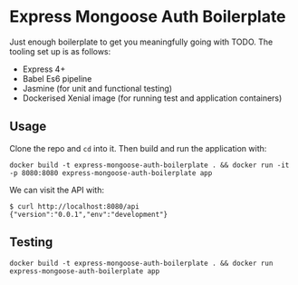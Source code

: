 Express Mongoose Auth Boilerplate
==========

Just enough boilerplate to get you meaningfully going with TODO. The tooling set up is as follows:
 * Express 4+
 * Babel Es6 pipeline
 * Jasmine (for unit and functional testing)
 * Dockerised Xenial image (for running test and application containers)

## Usage

Clone the repo and `cd` into it. Then build and run the application with:

```
docker build -t express-mongoose-auth-boilerplate . && docker run -it -p 8080:8080 express-mongoose-auth-boilerplate app
```

We can visit the API with:

```
$ curl http://localhost:8080/api
{"version":"0.0.1","env":"development"}
```

## Testing

```
docker build -t express-mongoose-auth-boilerplate . && docker run express-mongoose-auth-boilerplate app
```
